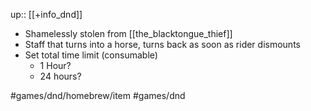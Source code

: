 up:: [[+info_dnd]]

- Shamelessly stolen from [[the_blacktongue_thief]]
- Staff that turns into a horse, turns back as soon as rider dismounts
- Set total time limit (consumable)
	- 1 Hour?
	- 24 hours?

#games/dnd/homebrew/item
#games/dnd